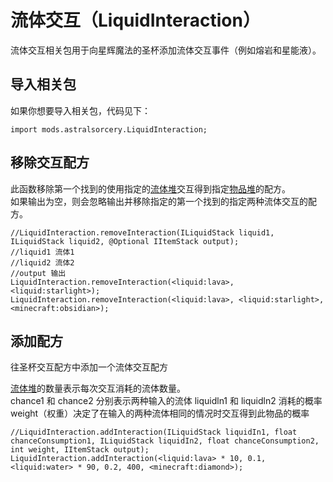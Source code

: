 # 流体交互（LiquidInteraction）

流体交互相关包用于向星辉魔法的圣杯添加流体交互事件（例如熔岩和星能液）。

## 导入相关包

如果你想要导入相关包，代码见下：

    import mods.astralsorcery.LiquidInteraction;
    

## 移除交互配方

此函数移除第一个找到的使用指定的[流体堆](/Vanilla/Liquids/ILiquidStack/)交互得到指定[物品堆](/Vanilla/Items/IItemStack/)的配方。   
如果输出为空，则会忽略输出并移除指定的第一个找到的指定两种流体交互的配方。

    //LiquidInteraction.removeInteraction(ILiquidStack liquid1, ILiquidStack liquid2, @Optional IItemStack output);
    //liquid1 流体1
    //liquid2 流体2
    //output 输出
    LiquidInteraction.removeInteraction(<liquid:lava>, <liquid:starlight>);
    LiquidInteraction.removeInteraction(<liquid:lava>, <liquid:starlight>, <minecraft:obsidian>);
    

## 添加配方

往圣杯交互配方中添加一个流体交互配方

[流体堆](/Vanilla/Liquids/ILiquidStack/)的数量表示每次交互消耗的流体数量。  
chance1 和 chance2 分别表示两种输入的流体 liquidln1 和 liquidln2 消耗的概率  
weight（权重）决定了在输入的两种流体相同的情况时交互得到此物品的概率

    //LiquidInteraction.addInteraction(ILiquidStack liquidIn1, float chanceConsumption1, ILiquidStack liquidIn2, float chanceConsumption2, int weight, IItemStack output);
    LiquidInteraction.addInteraction(<liquid:lava> * 10, 0.1, <liquid:water> * 90, 0.2, 400, <minecraft:diamond>);